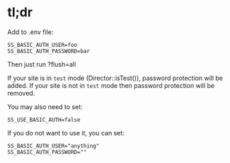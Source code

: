 # tl;dr

Add to .env file:

```.env
SS_BASIC_AUTH_USER=foo
SS_BASIC_AUTH_PASSWORD=bar
```

Then just run ?flush=all

If your site is in `test` mode (Director::isTest()), password protection will be added.
If your site is not in `test` mode then password protection will be removed.

You may also need to set:

```.env
SS_USE_BASIC_AUTH=false
```

If you do not want to use it, you can set:

```.env
SS_BASIC_AUTH_USER="anything"
SS_BASIC_AUTH_PASSWORD=""
```
